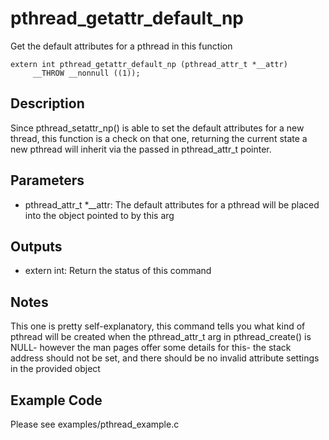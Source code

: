 # pthread_getattr_default_np 
Get the default attributes for a pthread in this function

```
extern int pthread_getattr_default_np (pthread_attr_t *__attr)
     __THROW __nonnull ((1));
```

## Description
Since pthread_setattr_np() is able to set the default attributes for a new thread, this function is a check on that one, returning the current state a new pthread will inherit via the passed in pthread_attr_t pointer.

## Parameters
* pthread_attr_t *__attr: The default attributes for a pthread will be placed into the object pointed to by this arg

## Outputs
* extern int: Return the status of this command

## Notes
This one is pretty self-explanatory, this command tells you what kind of pthread will be created when the pthread_attr_t arg in pthread_create() is NULL- however the man pages offer some details for this- the stack address should not be set, and there should be no invalid attribute settings in the provided object

## Example Code
Please see examples/pthread_example.c 

